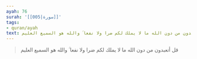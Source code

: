 ```yaml
---
ayah: 76
surah: '[[005|سورة]]'
tags:
- quran/ayah
text: قل أتعبدون من دون الله ما لا يملك لكم ضرا ولا نفعا ۚ والله هو السميع العليم
---
```

> قل أتعبدون من دون الله ما لا يملك لكم ضرا ولا نفعا ۚ والله هو السميع العليم
